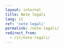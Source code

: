 ```yaml
---
layout: internal
title: Note legali
lang: it
ref: 'note-legali'
permalink: /note-legali/
redirect_from:
  - /it/note-legali/
---
```


